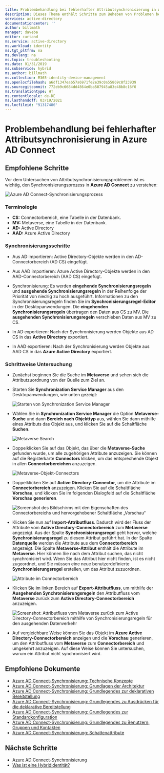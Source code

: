 ```yaml
---
title: Problembehandlung bei fehlerhafter Attributsynchronisierung in Azure AD Connect | Microsoft-Dokumentation
description: Dieses Thema enthält Schritte zum Beheben von Problemen bei der Attributsynchronisierung mithilfe der Aufgaben zur Problembehandlung.
services: active-directory
documentationcenter: ''
author: billmath
manager: daveba
editor: curtand
ms.service: active-directory
ms.workload: identity
ms.tgt_pltfrm: na
ms.devlang: na
ms.topic: troubleshooting
ms.date: 01/31/2019
ms.subservice: hybrid
ms.author: billmath
ms.collection: M365-identity-device-management
ms.openlocfilehash: a6df1347eab57a6971fe2e39c0a55869c8f23939
ms.sourcegitcommit: 772eb9c6684dd4864e0ba507945a83e48b8c16f0
ms.translationtype: HT
ms.contentlocale: de-DE
ms.lasthandoff: 03/19/2021
ms.locfileid: "91317486"
---
```

# <a name="troubleshoot-an-attribute-not-synchronizing-in-azure-ad-connect"></a>Problembehandlung bei fehlerhafter Attributsynchronisierung in Azure AD Connect

## <a name="recommended-steps"></a>**Empfohlene Schritte**

Vor dem Untersuchen von Attributsynchronisierungsproblemen ist es wichtig, den Synchronisierungsprozess in **Azure AD Connect** zu verstehen:

  ![Azure AD Connect-Synchronisierungsprozess](media/tshoot-connect-attribute-not-syncing/tshoot-connect-attribute-not-syncing/syncingprocess.png)

### <a name="terminology"></a>**Terminologie**

* **CS:** Connectorbereich, eine Tabelle in der Datenbank.
* **MV:** Metaverse, eine Tabelle in der Datenbank.
* **AD:** Active Directory
* **AAD:** Azure Active Directory

### <a name="synchronization-steps"></a>**Synchronisierungsschritte**

* Aus AD importieren: Active Directory-Objekte werden in den AD-Connectorbereich (AD CS) eingefügt.

* Aus AAD importieren: Azure Active Directory-Objekte werden in den AAD-Connectorbereich (AAD CS) eingefügt.

* Synchronisierung: Es werden **eingehende Synchronisierungsregeln** und **ausgehende Synchronisierungsregeln** in der Reihenfolge der Priorität von niedrig zu hoch ausgeführt. Informationen zu den Synchronisierungsregeln finden Sie im **Synchronisierungsregel-Editor** in der Desktopanwendungen. Die **eingehenden Synchronisierungsregeln** übertragen den Daten aus CS zu MV. Die **ausgehenden Synchronisierungsregeln** verschieben Daten aus MV zu CS.

* In AD exportieren: Nach der Synchronisierung werden Objekte aus AD CS in das **Active Directory** exportiert.

* In AAD exportieren: Nach der Synchronisierung werden Objekte aus AAD CS in das **Azure Active Directory** exportiert.

### <a name="step-by-step-investigation"></a>**Schrittweise Untersuchung**

* Zunächst beginnen Sie die Suche im **Metaverse** und sehen sich die Attributzuordnung von der Quelle zum Ziel an.

* Starten Sie **Synchronization Service Manager** aus den Desktopanwendungen, wie unten gezeigt:

  ![Starten von Synchronization Service Manager](media/tshoot-connect-attribute-not-syncing/tshoot-connect-attribute-not-syncing/startmenu.png)

* Wählen Sie in **Synchronization Service Manager** die Option **Metaverse-Suche** und dann **Bereich nach Objekttyp** aus, wählen Sie dann mithilfe eines Attributs das Objekt aus, und klicken Sie auf die Schaltfläche **Suchen**.

  ![Metaverse Search](media/tshoot-connect-attribute-not-syncing/tshoot-connect-attribute-not-syncing/mvsearch.png)

* Doppelklicken Sie auf das Objekt, das über die **Metaverse-Suche** gefunden wurde, um alle zugehörigen Attribute anzuzeigen. Sie können auf die Registerkarte **Connectors** klicken, um das entsprechende Objekt in allen **Connectorbereichen** anzuzeigen.

  ![Metaverse-Objekt-Connectors](media/tshoot-connect-attribute-not-syncing/tshoot-connect-attribute-not-syncing/mvattributes.png)

* Doppelklicken Sie auf **Active Directory-Connector**, um die Attribute im **Connectorbereich** anzuzeigen. Klicken Sie auf die Schaltfläche **Vorschau**, und klicken Sie im folgenden Dialogfeld auf die Schaltfläche **Vorschau generieren**.

  ![Screenshot des Bildschirms mit den Eigenschaften des Connectorbereichs und hervorgehobener Schaltfläche „Vorschau“](media/tshoot-connect-attribute-not-syncing/tshoot-connect-attribute-not-syncing/csattributes.png)

* Klicken Sie nun auf **Import-Attributfluss**. Dadurch wird der Fluss der Attribute vom **Active Directory-Connectorbereich** zum **Metaverse** angezeigt. Aus der Spalte **Synchronisierungsregel** geht hervor, welche **Synchronisierungsregel** zu diesem Attribut geführt hat. In der Spalte **Datenquelle** werden die Attribute aus dem **Connectorbereich** angezeigt. Die Spalte **Metaverse-Attribut** enthält die Attribute im **Metaverse**. Hier können Sie nach dem Attribut suchen, das nicht synchronisiert wird. Wenn Sie das Attribut hier nicht finden, ist es nicht zugeordnet, und Sie müssen eine neue benutzerdefinierte **Synchronisierungsregel** erstellen, um das Attribut zuzuordnen.

  ![Attribute im Connectorbereich](media/tshoot-connect-attribute-not-syncing/tshoot-connect-attribute-not-syncing/cstomvattributeflow.png)

* Klicken Sie im linken Bereich auf **Export-Attributfluss**, um mithilfe der **Ausgehenden Synchronisierungsregeln** den Attributfluss vom **Metaverse** zurück zum **Active Directory-Connectorbereich** anzuzeigen.

  ![Screenshot: Attributfluss vom Metaverse zurück zum Active Directory-Connectorbereich mithilfe von Synchronisierungsregeln für den ausgehenden Datenverkehr](media/tshoot-connect-attribute-not-syncing/tshoot-connect-attribute-not-syncing/mvtocsattributeflow.png)

* Auf vergleichbare Weise können Sie das Objekt im **Azure Active Directory-Connectorbereich** anzeigen und die **Vorschau** generieren, um den Attributfluss vom **Metaverse** zum **Connectorbereich** und umgekehrt anzuzeigen. Auf diese Weise können Sie untersuchen, warum ein Attribut nicht synchronisiert wird.

## <a name="recommended-documents"></a>**Empfohlene Dokumente**
* [Azure AD Connect-Synchronisierung: Technische Konzepte](./how-to-connect-sync-technical-concepts.md)
* [Azure AD Connect-Synchronisierung: Grundlagen der Architektur](./concept-azure-ad-connect-sync-architecture.md)
* [Azure AD Connect-Synchronisierung: Grundlegendes zur deklarativen Bereitstellung](./concept-azure-ad-connect-sync-declarative-provisioning.md)
* [Azure AD Connect-Synchronisierung: Grundlegendes zu Ausdrücken für die deklarative Bereitstellung](./concept-azure-ad-connect-sync-declarative-provisioning-expressions.md)
* [Azure AD Connect-Synchronisierung: Grundlegendes zur Standardkonfiguration](./concept-azure-ad-connect-sync-default-configuration.md)
* [Azure AD Connect-Synchronisierung: Grundlegendes zu Benutzern, Gruppen und Kontakten](./concept-azure-ad-connect-sync-user-and-contacts.md)
* [Azure AD Connect-Synchronisierung: Schattenattribute](./how-to-connect-syncservice-shadow-attributes.md)

## <a name="next-steps"></a>Nächste Schritte

- [Azure AD Connect-Synchronisierung](how-to-connect-sync-whatis.md)
- [Was ist eine Hybrididentität?](whatis-hybrid-identity.md)